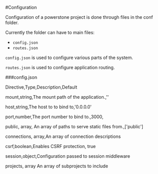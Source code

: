 #Configuration

Configuration of a powerstone
project is done through files in 
the conf folder.

Currently the folder can have to
main files:

* `config.json`
* `routes.json`

`config.json` is used to configure
various parts of the system.

`routes.json` is used to configure
application routing.


###config.json

Directive,Type,Description,Default

mount,string,The mount path of the application.,'' 

host,string,The host to to bind to,'0.0.0.0'

port,number,The port number to bind to.,3000,

public, array<string>, An array of paths to serve static files from.,['public']

connections, array<object>,An array of connection descriptions

csrf,boolean,Enables CSRF protection, true

session,object,Configuration passed to session middleware

projects, array<string> An array of subprojects to include